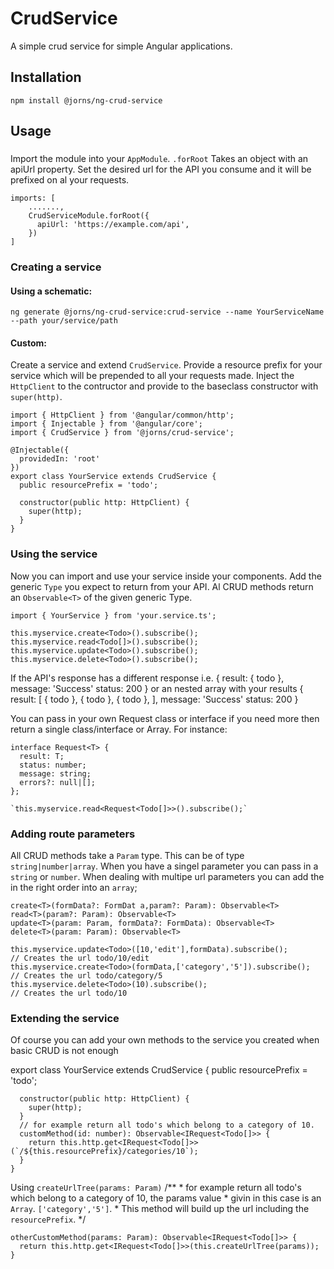 # CrudService

A simple crud service for simple Angular applications.

## Installation

    npm install @jorns/ng-crud-service

## Usage

### 
Import the module into your `AppModule`. `.forRoot` Takes an object with an apiUrl property.
Set the desired url for the API you consume and it will be prefixed on al your requests.

    imports: [
        .......,
        CrudServiceModule.forRoot({
          apiUrl: 'https://example.com/api',
        })
    ]

### Creating a service

#### Using a schematic:

    ng generate @jorns/ng-crud-service:crud-service --name YourServiceName --path your/service/path

#### Custom: 

Create a service and extend `CrudService`. Provide a resource prefix for your service which will be
prepended to all your requests made.
Inject the `HttpClient` to the contructor and provide to the baseclass constructor with `super(http)`.

    import { HttpClient } from '@angular/common/http';
    import { Injectable } from '@angular/core';
    import { CrudService } from '@jorns/crud-service';

    @Injectable({
      providedIn: 'root'
    })
    export class YourService extends CrudService {
      public resourcePrefix = 'todo';

      constructor(public http: HttpClient) {
        super(http);
      }
    }

### Using the service
Now you can import and use your service inside your components. Add the generic `Type` you expect
to return from your API. Al CRUD methods return an `Observable<T>` of the given generic Type.

    import { YourService } from 'your.service.ts';

    this.myservice.create<Todo>().subscribe();
    this.myservice.read<Todo[]>().subscribe();
    this.myservice.update<Todo>().subscribe();
    this.myservice.delete<Todo>().subscribe();

If the API's response has a different response i.e. 
    { result: 
      { todo },
      message: 'Success'
      status: 200
    } 
or an nested array with your results 
    { result: [
        { todo },
        { todo },
        { todo },
      ],
      message: 'Success'
      status: 200
    }

You can pass in your own Request class or interface if you need more then return a single class/interface or Array.
For instance: 

    interface Request<T> {
      result: T;
      status: number;
      message: string;
      errors?: null|[];
    };

    `this.myservice.read<Request<Todo[]>>().subscribe();`

### Adding route parameters
All CRUD methods take a `Param` type. This can be of type `string|number|array`. When you have 
a singel parameter you can pass in a `string` or `number`. When dealing with multipe url parameters you can add the in
the right order into an `array`;

    create<T>(formData?: FormDat a,param?: Param): Observable<T>
    read<T>(param?: Param): Observable<T>
    update<T>(param: Param, formData?: FormData): Observable<T>
    delete<T>(param: Param): Observable<T>

    this.myservice.update<Todo>([10,'edit'],formData).subscribe();
    // Creates the url todo/10/edit
    this.myservice.create<Todo>(formData,['category','5']).subscribe();
    // Creates the url todo/category/5
    this.myservice.delete<Todo>(10).subscribe();
    // Creates the url todo/10

### Extending the service

Of course you can add your own methods to the service you created when basic CRUD is not enough

  export class YourService extends CrudService {
      public resourcePrefix = 'todo';

      constructor(public http: HttpClient) {
        super(http);
      }
      // for example return all todo's which belong to a category of 10.
      customMethod(id: number): Observable<IRequest<Todo[]>> {
        return this.http.get<IRequest<Todo[]>>(`/${this.resourcePrefix}/categories/10`);
      }
    }

Using `createUrlTree(params: Param)`
    /** 
     * for example return all todo's which belong to a category of 10, the params value
     * givin in this case is an `Array`. `['category','5']`.
     * This method will build up the url including the `resourcePrefix`.
     */
     
    otherCustomMethod(params: Param): Observable<IRequest<Todo[]>> {
      return this.http.get<IRequest<Todo[]>>(this.createUrlTree(params));
    }
